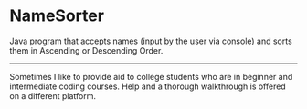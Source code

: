 # NameSorter
Java program that accepts names (input by the user via console) and sorts them in Ascending or Descending Order.

-------

Sometimes I like to provide aid to college students who are in beginner and intermediate coding courses.
Help and a thorough walkthrough is offered on a different platform. 

